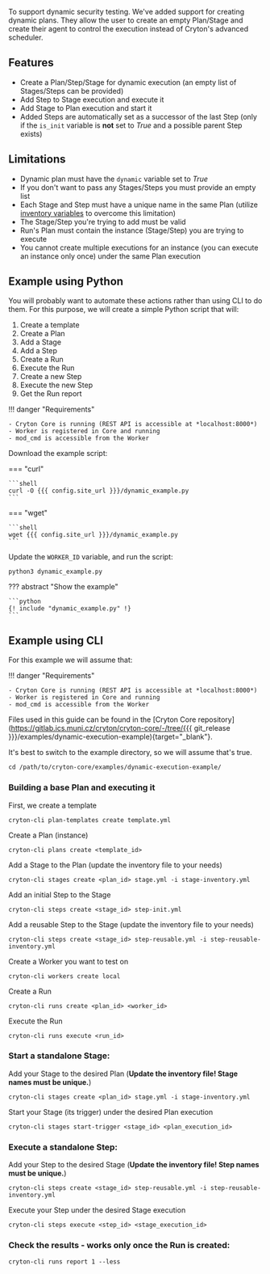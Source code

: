 To support dynamic security testing. We've added support for creating dynamic plans. They allow the user to 
create an empty Plan/Stage and create their agent to control the execution instead of Cryton's advanced scheduler.

## Features
- Create a Plan/Step/Stage for dynamic execution (an empty list of Stages/Steps can be provided)
- Add Step to Stage execution and execute it
- Add Stage to Plan execution and start it
- Added Steps are automatically set as a successor of the last Step (only if the `is_init` variable is **not** set to *True* and a possible parent Step exists)

## Limitations
- Dynamic plan must have the `dynamic` variable set to *True*
- If you don't want to pass any Stages/Steps you must provide an empty list
- Each Stage and Step must have a unique name in the same Plan (utilize [inventory variables](design-phase/plan-instance.md#inventory-files) to overcome this limitation)
- The Stage/Step you're trying to add must be valid
- Run's Plan must contain the instance (Stage/Step) you are trying to execute
- You cannot create multiple executions for an instance (you can execute an instance only once) under the same Plan execution

## Example using Python
You will probably want to automate these actions rather than using CLI to do them. For this purpose, we will create a simple Python script that will:

1. Create a template
2. Create a Plan
3. Add a Stage
4. Add a Step
5. Create a Run
6. Execute the Run
7. Create a new Step
8. Execute the new Step
9. Get the Run report

!!! danger "Requirements"

    - Cryton Core is running (REST API is accessible at *localhost:8000*)
    - Worker is registered in Core and running
    - mod_cmd is accessible from the Worker

Download the example script:

=== "curl"

    ```shell
    curl -O {{{ config.site_url }}}/dynamic_example.py
    ```

=== "wget"

    ```shell
    wget {{{ config.site_url }}}/dynamic_example.py
    ```

Update the `WORKER_ID` variable, and run the script:
```shell
python3 dynamic_example.py
```

??? abstract "Show the example"

    ```python
    {! include "dynamic_example.py" !}
    ```

## Example using CLI
For this example we will assume that:

!!! danger "Requirements"

    - Cryton Core is running (REST API is accessible at *localhost:8000*)
    - Worker is registered in Core and running
    - mod_cmd is accessible from the Worker

Files used in this guide can be found in the [Cryton Core repository](https://gitlab.ics.muni.cz/cryton/cryton-core/-/tree/{{{ git_release }}}/examples/dynamic-execution-example){target="_blank"}.

It's best to switch to the example directory, so we will assume that's true.
```shell
cd /path/to/cryton-core/examples/dynamic-execution-example/
```

### Building a base Plan and executing it
First, we create a template
```shell
cryton-cli plan-templates create template.yml
```

Create a Plan (instance)
```shell
cryton-cli plans create <template_id>
```

Add a Stage to the Plan (update the inventory file to your needs)
```shell
cryton-cli stages create <plan_id> stage.yml -i stage-inventory.yml
```

Add an initial Step to the Stage
```shell
cryton-cli steps create <stage_id> step-init.yml
```

Add a reusable Step to the Stage (update the inventory file to your needs)
```shell
cryton-cli steps create <stage_id> step-reusable.yml -i step-reusable-inventory.yml
```

Create a Worker you want to test on
```shell
cryton-cli workers create local
```

Create a Run
```shell
cryton-cli runs create <plan_id> <worker_id>
```

Execute the Run
```shell
cryton-cli runs execute <run_id>
```

### Start a standalone Stage:
Add your Stage to the desired Plan (**Update the inventory file! Stage names must be unique.**)
```shell
cryton-cli stages create <plan_id> stage.yml -i stage-inventory.yml
```

Start your Stage (its trigger) under the desired Plan execution 
```shell
cryton-cli stages start-trigger <stage_id> <plan_execution_id>
```

### Execute a standalone Step:
Add your Step to the desired Stage (**Update the inventory file! Step names must be unique.**)
```shell
cryton-cli steps create <stage_id> step-reusable.yml -i step-reusable-inventory.yml
```

Execute your Step under the desired Stage execution
```shell
cryton-cli steps execute <step_id> <stage_execution_id>
```

### Check the results - works only once the Run is created:
```shell
cryton-cli runs report 1 --less
```
